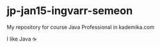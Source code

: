 jp-jan15-ingvarr-semeon
=======================
My repository for course Java Professional in kademika.com

I like Java :coffee:
